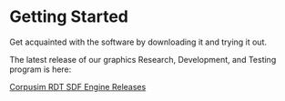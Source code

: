 # Getting Started

Get acquainted with the software by downloading it and trying it out.

The latest release of our graphics Research, Development, and Testing program is here:

[Corpusim RDT SDF Engine Releases](https://github.com/Corpusim/Corpusim_RDT_SDF_Engine/releases)




